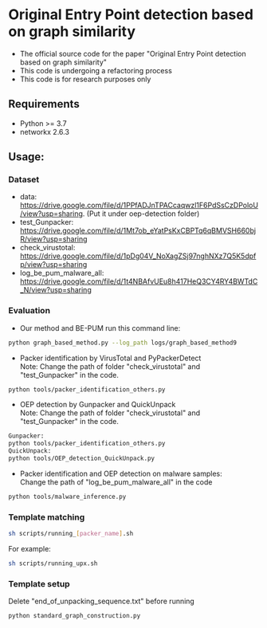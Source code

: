 # Original Entry Point detection based on graph similarity
- The official source code for the paper "Original Entry Point detection based on graph similarity"
- This code is undergoing a refactoring process
- This code is for research purposes only
## Requirements
- Python >= 3.7
- networkx 2.6.3

## Usage:
### Dataset
- data: https://drive.google.com/file/d/1PPfADJnTPACcaqwzl1F6PdSsCzDPoloU/view?usp=sharing. (Put it under oep-detection folder)
- test_Gunpacker: https://drive.google.com/file/d/1Mt7ob_eYatPsKxCBPTq6qBMVSH660bjR/view?usp=sharing 
- check_virustotal: https://drive.google.com/file/d/1pDg04V_NoXagZSj97nghNXz7Q5K5dpfp/view?usp=sharing
- log_be_pum_malware_all: https://drive.google.com/file/d/1t4NBAfvUEu8h417HeQ3CY4RY4BWTdC_N/view?usp=sharing

### Evaluation 
- Our method and BE-PUM run this command line:
```bash
python graph_based_method.py --log_path logs/graph_based_method9
```
- Packer identification by VirusTotal and PyPackerDetect <br />
Note: Change the path of folder "check_virustotal" and "test_Gunpacker" in the code.

```bash
python tools/packer_identification_others.py
```

- OEP detection by Gunpacker and QuickUnpack <br />
Note: Change the path of folder "check_virustotal" and "test_Gunpacker" in the code.
```bash
Gunpacker:
python tools/packer_identification_others.py
QuickUnpack:
python tools/OEP_detection_QuickUnpack.py
```

- Packer identification and OEP detection on malware samples: <br />
Change the path of "log_be_pum_malware_all" in the code
```bash
python tools/malware_inference.py
```
### Template matching
```bash
sh scripts/running_[packer_name].sh
```
For example:
```bash
sh scripts/running_upx.sh
```

### Template setup
Delete "end_of_unpacking_sequence.txt" before running
```bash
python standard_graph_construction.py
```